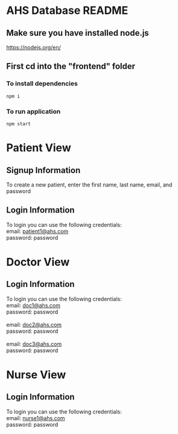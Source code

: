 # AHS Database README

## Make sure you have installed node.js
https://nodejs.org/en/

## First cd into the "frontend" folder

### To install dependencies

`npm i`

### To run application

`npm start`

# Patient View
## Signup Information
To create a new patient, enter the first name, last name, email, and password

## Login Information
To login you can use the following credentials:<br />
email: patient1@ahs.com<br />
password: password

# Doctor View
## Login Information
To login you can use the following credentials:<br />
email: doc1@ahs.com<br />
password: password
<br /><br />
email: doc2@ahs.com<br />
password: password
<br /><br />
email: doc3@ahs.com<br />
password: password

# Nurse View
## Login Information
To login you can use the following credentials:<br />
email: nurse1@ahs.com<br />
password: password



